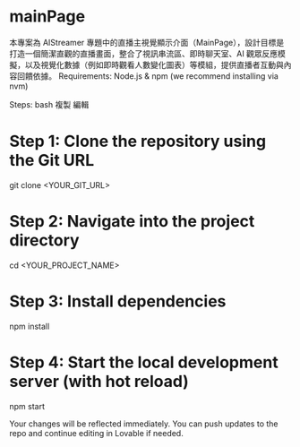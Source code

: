 # mainPage
本專案為 AIStreamer 專題中的直播主視覺顯示介面（MainPage），設計目標是打造一個簡潔直觀的直播畫面，整合了視訊串流區、即時聊天室、AI 觀眾反應模擬，以及視覺化數據（例如即時觀看人數變化圖表）等模組，提供直播者互動與內容回饋依據。
Requirements:
Node.js & npm (we recommend installing via nvm)

Steps:
bash
複製
編輯
# Step 1: Clone the repository using the Git URL
git clone <YOUR_GIT_URL>

# Step 2: Navigate into the project directory
cd <YOUR_PROJECT_NAME>

# Step 3: Install dependencies
npm install

# Step 4: Start the local development server (with hot reload)
npm start

Your changes will be reflected immediately. You can push updates to the repo and continue editing in Lovable if needed.

